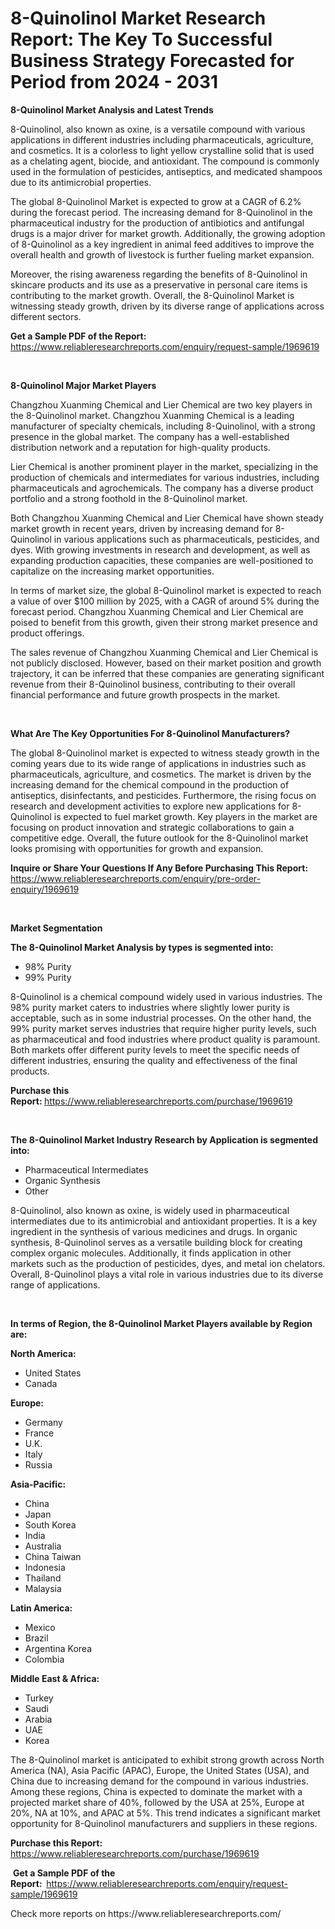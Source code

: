 <p><h1>8-Quinolinol Market Research Report: The Key To Successful Business Strategy Forecasted for Period from 2024 - 2031</h1></p><p><strong>8-Quinolinol Market Analysis and Latest Trends</strong></p>
<p><p>8-Quinolinol, also known as oxine, is a versatile compound with various applications in different industries including pharmaceuticals, agriculture, and cosmetics. It is a colorless to light yellow crystalline solid that is used as a chelating agent, biocide, and antioxidant. The compound is commonly used in the formulation of pesticides, antiseptics, and medicated shampoos due to its antimicrobial properties.</p><p>The global 8-Quinolinol Market is expected to grow at a CAGR of 6.2% during the forecast period. The increasing demand for 8-Quinolinol in the pharmaceutical industry for the production of antibiotics and antifungal drugs is a major driver for market growth. Additionally, the growing adoption of 8-Quinolinol as a key ingredient in animal feed additives to improve the overall health and growth of livestock is further fueling market expansion.</p><p>Moreover, the rising awareness regarding the benefits of 8-Quinolinol in skincare products and its use as a preservative in personal care items is contributing to the market growth. Overall, the 8-Quinolinol Market is witnessing steady growth, driven by its diverse range of applications across different sectors.</p></p>
<p><strong>Get a Sample PDF of the Report:&nbsp;</strong> <a href="https://www.reliableresearchreports.com/enquiry/request-sample/1969619">https://www.reliableresearchreports.com/enquiry/request-sample/1969619</a></p>
<p>&nbsp;</p>
<p><strong>8-Quinolinol Major Market Players</strong></p>
<p><p>Changzhou Xuanming Chemical and Lier Chemical are two key players in the 8-Quinolinol market. Changzhou Xuanming Chemical is a leading manufacturer of specialty chemicals, including 8-Quinolinol, with a strong presence in the global market. The company has a well-established distribution network and a reputation for high-quality products.</p><p>Lier Chemical is another prominent player in the market, specializing in the production of chemicals and intermediates for various industries, including pharmaceuticals and agrochemicals. The company has a diverse product portfolio and a strong foothold in the 8-Quinolinol market.</p><p>Both Changzhou Xuanming Chemical and Lier Chemical have shown steady market growth in recent years, driven by increasing demand for 8-Quinolinol in various applications such as pharmaceuticals, pesticides, and dyes. With growing investments in research and development, as well as expanding production capacities, these companies are well-positioned to capitalize on the increasing market opportunities.</p><p>In terms of market size, the global 8-Quinolinol market is expected to reach a value of over $100 million by 2025, with a CAGR of around 5% during the forecast period. Changzhou Xuanming Chemical and Lier Chemical are poised to benefit from this growth, given their strong market presence and product offerings.</p><p>The sales revenue of Changzhou Xuanming Chemical and Lier Chemical is not publicly disclosed. However, based on their market position and growth trajectory, it can be inferred that these companies are generating significant revenue from their 8-Quinolinol business, contributing to their overall financial performance and future growth prospects in the market.</p></p>
<p>&nbsp;</p>
<p><strong>What Are The Key Opportunities For 8-Quinolinol Manufacturers?</strong></p>
<p><p>The global 8-Quinolinol market is expected to witness steady growth in the coming years due to its wide range of applications in industries such as pharmaceuticals, agriculture, and cosmetics. The market is driven by the increasing demand for the chemical compound in the production of antiseptics, disinfectants, and pesticides. Furthermore, the rising focus on research and development activities to explore new applications for 8-Quinolinol is expected to fuel market growth. Key players in the market are focusing on product innovation and strategic collaborations to gain a competitive edge. Overall, the future outlook for the 8-Quinolinol market looks promising with opportunities for growth and expansion.</p></p>
<p><strong>Inquire or Share Your Questions If Any Before Purchasing This Report:</strong> <a href="https://www.reliableresearchreports.com/enquiry/pre-order-enquiry/1969619">https://www.reliableresearchreports.com/enquiry/pre-order-enquiry/1969619</a></p>
<p>&nbsp;</p>
<p><strong>Market Segmentation</strong></p>
<p><strong>The 8-Quinolinol Market Analysis by types is segmented into:</strong></p>
<p><ul><li>98% Purity</li><li>99% Purity</li></ul></p>
<p><p>8-Quinolinol is a chemical compound widely used in various industries. The 98% purity market caters to industries where slightly lower purity is acceptable, such as in some industrial processes. On the other hand, the 99% purity market serves industries that require higher purity levels, such as pharmaceutical and food industries where product quality is paramount. Both markets offer different purity levels to meet the specific needs of different industries, ensuring the quality and effectiveness of the final products.</p></p>
<p><strong>Purchase this Report:&nbsp;</strong><a href="https://www.reliableresearchreports.com/purchase/1969619">https://www.reliableresearchreports.com/purchase/1969619</a></p>
<p>&nbsp;</p>
<p><strong>The 8-Quinolinol Market Industry Research by Application is segmented into:</strong></p>
<p><ul><li>Pharmaceutical Intermediates</li><li>Organic Synthesis</li><li>Other</li></ul></p>
<p><p>8-Quinolinol, also known as oxine, is widely used in pharmaceutical intermediates due to its antimicrobial and antioxidant properties. It is a key ingredient in the synthesis of various medicines and drugs. In organic synthesis, 8-Quinolinol serves as a versatile building block for creating complex organic molecules. Additionally, it finds application in other markets such as the production of pesticides, dyes, and metal ion chelators. Overall, 8-Quinolinol plays a vital role in various industries due to its diverse range of applications.</p></p>
<p>&nbsp;</p>
<p><strong>In terms of Region, the 8-Quinolinol Market Players available by Region are:</strong></p>
<p>
    <p> <strong> North America: </strong>
        <ul>
            <li>United States</li>
            <li>Canada</li>
        </ul>
        </p> 
    <p> <strong> Europe: </strong>
        <ul>
            <li>Germany</li>
            <li>France</li>
            <li>U.K.</li>
            <li>Italy</li>
            <li>Russia</li>
        </ul>
        </p> 
    <p> <strong> Asia-Pacific: </strong>
        <ul>
            <li>China</li>
            <li>Japan</li>
            <li>South Korea</li>
            <li>India</li>
            <li>Australia</li>
            <li>China Taiwan</li>
            <li>Indonesia</li>
            <li>Thailand</li>
            <li>Malaysia</li>
        </ul>
        </p> 
    <p> <strong> Latin America: </strong>
        <ul>
            <li>Mexico</li>
            <li>Brazil</li>
            <li>Argentina Korea</li>
            <li>Colombia</li>
        </ul>
        </p> 
    <p> <strong> Middle East & Africa: </strong>
        <ul>
            <li>Turkey</li>
            <li>Saudi</li>
            <li>Arabia</li>
            <li>UAE</li>
            <li>Korea</li>
        </ul>
    </p>
    </p>
<p><p>The 8-Quinolinol market is anticipated to exhibit strong growth across North America (NA), Asia Pacific (APAC), Europe, the United States (USA), and China due to increasing demand for the compound in various industries. Among these regions, China is expected to dominate the market with a projected market share of 40%, followed by the USA at 25%, Europe at 20%, NA at 10%, and APAC at 5%. This trend indicates a significant market opportunity for 8-Quinolinol manufacturers and suppliers in these regions.</p></p>
<p><strong>Purchase this Report: </strong><a href="https://www.reliableresearchreports.com/purchase/1969619">https://www.reliableresearchreports.com/purchase/1969619</a></p>
<p>&nbsp;<strong>Get a Sample PDF of the Report:&nbsp;&nbsp;</strong><a href="https://www.reliableresearchreports.com/enquiry/request-sample/1969619">https://www.reliableresearchreports.com/enquiry/request-sample/1969619</a></p>
<p><strong></strong></p>
<p>Check more reports on https://www.reliableresearchreports.com/</p>